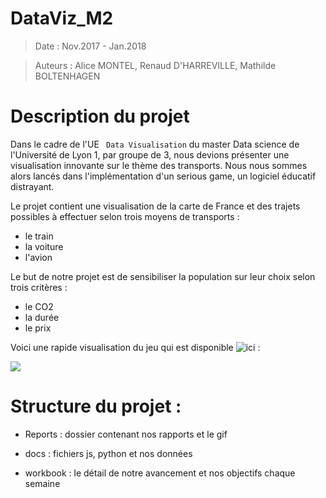 # DataViz_M2

>Date : Nov.2017 - Jan.2018 

>Auteurs : Alice MONTEL, Renaud D'HARREVILLE, Mathilde BOLTENHAGEN

# Description du projet

Dans le cadre de l'UE ` Data Visualisation` du master Data science de l'Université de Lyon 1, par groupe de 3, nous devions présenter une visualisation innovante sur le thème des transports. Nous nous sommes alors lancés dans l'implémentation d'un serious game, un logiciel éducatif distrayant. 

Le projet contient une visualisation de la carte de France et des trajets possibles à effectuer selon trois moyens de transports : 
* le train
* la voiture
* l'avion

Le but de notre projet est de sensibiliser la population sur leur choix selon trois critères : 
* le CO2
* la durée 
* le prix

Voici une rapide visualisation du jeu qui est disponible ![ici](https://renaud-d-harreville.github.io/DataViz_M2/) :

![](https://github.com/Renaud-D-Harreville/DataViz_M2/blob/master/Reports/groupe1.gif?raw=true)

# Structure du projet :

- Reports : dossier contenant nos rapports et le gif

- docs : fichiers js, python et nos données

- workbook : le détail de notre avancement et nos objectifs chaque semaine

